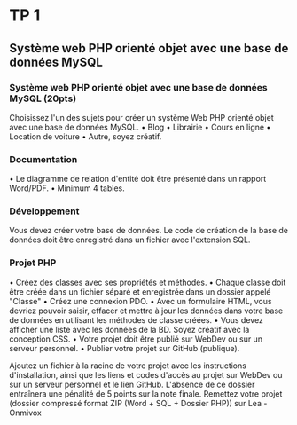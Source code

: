 # TP 1

## Système web PHP orienté objet avec une base de données MySQL

### Système web PHP orienté objet avec une base de données MySQL (20pts)

Choisissez l'un des sujets pour créer un système Web PHP orienté objet avec
une base de données MySQL.
• Blog
• Librairie
• Cours en ligne
• Location de voiture
• Autre, soyez créatif.

### Documentation

• Le diagramme de relation d'entité doit être présenté dans un rapport
Word/PDF.
• Minimum 4 tables.

### Développement

Vous devez créer votre base de données. Le code de création de la base de
données doit être enregistré dans un fichier avec l'extension SQL.

### Projet PHP

• Créez des classes avec ses propriétés et méthodes.
• Chaque classe doit être créée dans un fichier séparé et enregistrée dans
un dossier appelé "Classe"
• Créez une connexion PDO.
• Avec un formulaire HTML, vous devriez pouvoir saisir, effacer et mettre à
jour les données dans votre base de données en utilisant les méthodes de
classe créées.
• Vous devez afficher une liste avec les données de la BD.
Soyez créatif avec la conception CSS.
• Votre projet doit être publié sur WebDev ou sur un serveur personnel.
• Publier votre projet sur GitHub (publique).

Ajoutez un fichier à la racine de votre projet avec les instructions d'installation,
ainsi que les liens et codes d'accès au projet sur WebDev ou sur un serveur
personnel et le lien GitHub.
L'absence de ce dossier entraînera une pénalité de 5 points sur la note finale.
Remettez votre projet (dossier compressé format ZIP (Word + SQL + Dossier
PHP)) sur Lea - Onmivox

###
